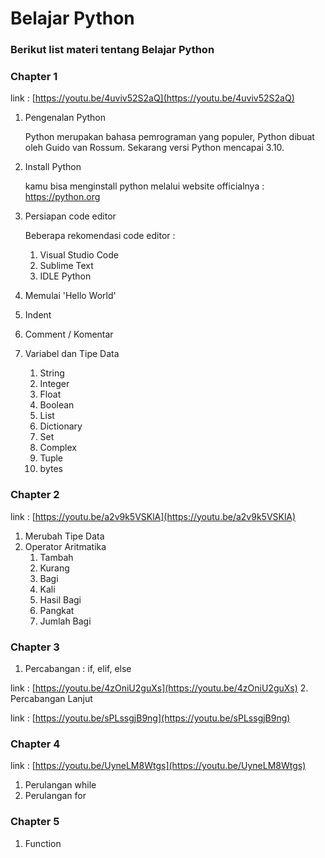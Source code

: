 # Belajar Python

### Berikut list materi tentang Belajar Python

### Chapter 1
link : [https://youtu.be/4uviv52S2aQ](https://youtu.be/4uviv52S2aQ)
1. Pengenalan Python

	Python merupakan bahasa pemrograman yang populer, Python dibuat oleh Guido van Rossum. Sekarang versi Python mencapai 3.10.

2. Install Python

	kamu bisa menginstall python melalui website officialnya : https://python.org

3. Persiapan code editor

	Beberapa rekomendasi code editor :
	1. Visual Studio Code 
	2. Sublime Text
	3. IDLE Python
	
4. Memulai 'Hello World'
5. Indent
6. Comment / Komentar
7. Variabel dan Tipe Data
	1. String
	2. Integer
	3. Float
	4. Boolean
	5. List
	6. Dictionary
	7. Set
	8. Complex
	9. Tuple
	10. bytes

### Chapter 2 
link : [https://youtu.be/a2v9k5VSKlA](https://youtu.be/a2v9k5VSKlA)
1. Merubah Tipe Data
2. Operator Aritmatika
	1. Tambah
	2. Kurang
	3. Bagi
	4. Kali
	5. Hasil Bagi
	6. Pangkat
	7. Jumlah Bagi

### Chapter 3
1. Percabangan : if, elif, else

link : [https://youtu.be/4zOniU2guXs](https://youtu.be/4zOniU2guXs)
2. Percabangan Lanjut

link : [https://youtu.be/sPLssgjB9ng](https://youtu.be/sPLssgjB9ng)

### Chapter 4
link : [https://youtu.be/UyneLM8Wtgs](https://youtu.be/UyneLM8Wtgs)
1. Perulangan while
2. Perulangan for

### Chapter 5
1. Function
